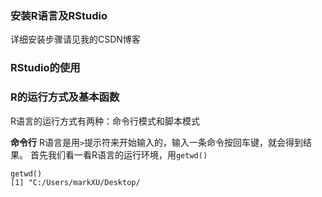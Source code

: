 ### 安装R语言及RStudio
详细安装步骤请见我的CSDN博客

### RStudio的使用


### R的运行方式及基本函数
R语言的运行方式有两种：命令行模式和脚本模式

**命令行**
R语言是用`>`提示符来开始输入的，输入一条命令按回车键，就会得到结果。
首先我们看一看R语言的运行环境，用`getwd()`
```
getwd()
[1] "C:/Users/markXU/Desktop/
```
